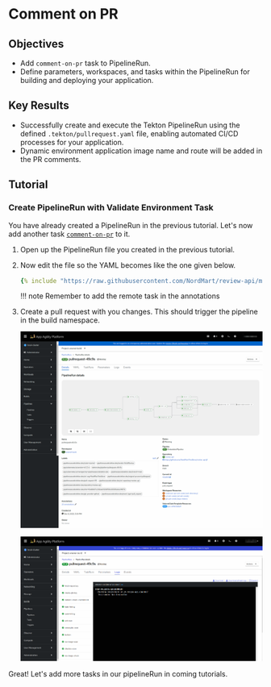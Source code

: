 # Comment on PR

## Objectives

- Add `comment-on-pr` task to PipelineRun.
- Define parameters, workspaces, and tasks within the PipelineRun for building and deploying your application.

## Key Results

- Successfully create and execute the Tekton PipelineRun using the defined `.tekton/pullrequest.yaml` file, enabling automated CI/CD processes for your application.
- Dynamic environment application image name and route will be added in the PR comments.

## Tutorial

### Create PipelineRun with Validate Environment Task

You have already created a PipelineRun in the previous tutorial. Let's now add another task [`comment-on-pr`](https://github.com/stakater-tekton-catalog/validate-environment) to it.

1. Open up the PipelineRun file you created in the previous tutorial.
1. Now edit the file so the YAML becomes like the one given below.

    ```yaml
    {% include "https://raw.githubusercontent.com/NordMart/review-api/main/.tekton/comment_on_pr.yaml" %}
    ```

    !!! note
        Remember to add the remote task in the annotations

1. Create a pull request with you changes. This should trigger the pipeline in the build namespace.

    ![validate-environment](images/validate-environment.png)

    ![validate-environment](images/validate-env-logs.png)

Great! Let's add more tasks in our pipelineRun in coming tutorials.
